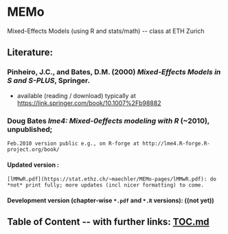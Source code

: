 # MEMo
Mixed-Effects Models (using R and stats/math) -- class at ETH Zurich

## Literature:

### Pinheiro, J.C., and Bates, D.M. (2000) *Mixed-Effects Models in S and S-PLUS*, Springer.
- available (reading / download) typically at https://link.springer.com/book/10.1007%2Fb98882

### Doug Bates *lme4: Mixed-0effects modeling with R* (~2010), unpublished;
	Feb.2010 version public e.g., on R-forge at http://lme4.R-forge.R-project.org/book/
#### Updated version :
	[lMMwR.pdf](https://stat.ethz.ch/~maechler/MEMo-pages/lMMwR.pdf): do
	*not* print fully; more updates (incl nicer formatting) to come.

#### Development version (chapter-wise `*.pdf` and `*.R` versions):  ((not yet))


## Table of Content -- with further links: [TOC.md](TOC.md)
